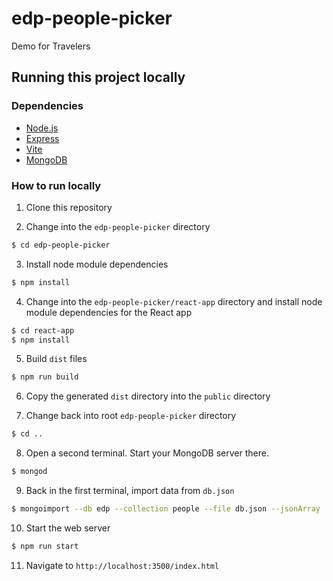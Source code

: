 # edp-people-picker

Demo for Travelers

## Running this project locally

### Dependencies

- [Node.js](https://nodejs.org/en)
- [Express](https://expressjs.com/)
- [Vite](https://vitejs.dev/)
- [MongoDB](https://www.mongodb.com/)

### How to run locally

1. Clone this repository

2. Change into the `edp-people-picker` directory

```bash
$ cd edp-people-picker
```

3. Install node module dependencies

```bash
$ npm install
```

4. Change into the `edp-people-picker/react-app` directory and install node
   module dependencies for the React app

```bash
$ cd react-app
$ npm install
```
5. Build `dist` files

```bash
$ npm run build
```
6. Copy the generated `dist` directory into the `public` directory

7. Change back into root `edp-people-picker` directory

```bash
$ cd ..
```

8. Open a second terminal. Start your MongoDB server there.

```bash
$ mongod
```

9. Back in the first terminal, import data from `db.json`

```bash
$ mongoimport --db edp --collection people --file db.json --jsonArray
```

10. Start the web server

```bash
$ npm run start
```

11. Navigate to `http://localhost:3500/index.html`